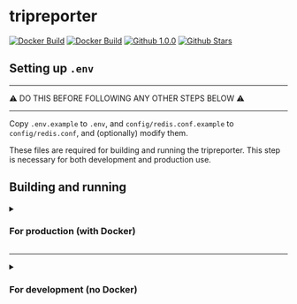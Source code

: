 # tripreporter
[![Docker Build](https://img.shields.io/github/actions/workflow/status/effectindex/tripreporter/make.yml?logo=go&logoColor=#00ADD8&branch=master)](https://github.com/effectindex/tripreporter/actions/workflows/make.yml)
[![Docker Build](https://img.shields.io/github/actions/workflow/status/effectindex/tripreporter/docker.yml?logo=docker&logoColor=white&branch=master)](https://github.com/effectindex/tripreporter/actions/workflows/docker.yml)
[![Github 1.0.0](https://img.shields.io/github/milestones/progress-percent/effectindex/tripreporter/4?color=success)](https://github.com/effectindex/tripreporter/issues)
[![Github Stars](https://img.shields.io/github/stars/effectindex/tripreporter?style=social)](https://github.com/effectindex/tripreporter/stargazers)

## Setting up `.env`

---
⚠️ DO THIS BEFORE FOLLOWING ANY OTHER STEPS BELOW ⚠️

---

Copy `.env.example` to `.env`, and `config/redis.conf.example` to `config/redis.conf`, and (optionally) modify them. 

These files are required for building and running the tripreporter.
This step is necessary for both development and production use.

## Building and running

<details><summary><h3>For production (with Docker)</h3></summary>

This is intended for production use.
This will run on `http://localhost:3000` by default.

```bash
# Normal usage, re-running the command should rebuild quickly by using caches.
docker compose up -d

# If you have issues / want to troubleshoot, use this command to force re-build (add -d to run in background)
docker-compose up --build --force-recreate --no-deps
```

</details>

---

<details><summary><h3>For development (no Docker)</h3></summary>

Before you can run the project outside of Docker, you need to have accessible PostgreSQL and Redis databases running.

1. Setup PostgreSQL

- Either install it via your package manager or follow the instructions on [their official website](https://www.postgresql.org/download/).

- Once installed, start the service. On most systems, this will be `sudo systemctl enable --now postgresql`.

- Now, follow the rest of their official documentation, starting [here](https://www.postgresql.org/docs/current/tutorial-createdb.html), in order to create a database that matches the PostgreSQL variables in `.env`.

- This initial setup is only required once.

2. Setup Redis

- Either install it via your package manager or follow the instructions on [their official website](https://redis.io/download/).

- Once installed, `cd` to the project directory, then run `redis-server --daemonize yes config/redis.conf`.

- Running `redis-server` is required once per boot, whenever you want to be running the project.<br>Optionally, if you would like to enable autostart, edit the `redis-tripreporter.service` file, and then run the following in the project directory:<br>
```bash
mkdir -p ~/.config/systemd/user/
cp config/redis-tripreporter.service ~/.config/systemd/user/
systemctl --user enable --now redis-tripreporter
```

3. Run `make` in the project directory.<br>This is required only once, to have caches of static files for `make dev-server`.

4. Run `make dev-ui` and `make dev-server` in two separate terminals. They should both be running simultaneously. Congratulations, you now have a working development environment, navigate to <http://localhost:3000>.<br>This allows for hot reloading the Vue frontend, just re-run `make dev-server` when making changes to the Go backend.<br><br>The advantage of such a setup means you can replace either the backend or frontend while one of them is running.<br>An example of a senario where this can be incredibly useful is when testing different versions of the code at a certain commit to find out when a bug was introduced, to assist with debugging.<br>Another useful scenario is if you want to make a clean `git clone` of the project and use either the backend / frontend from it, while running the "dirty" local counterpart to rule out places in the codebase where a bug could come from, or if you'd like to swap between two versions of the frontend to quickly compare the changes made to it.

</details>
